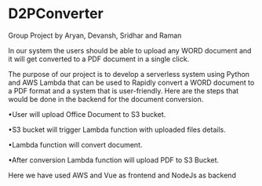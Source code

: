 # D2PConverter
Group Project by Aryan, Devansh, Sridhar and Raman

In our system the users should be able to upload any WORD document and it will get converted to a PDF document in a single click.​


The purpose of our project is to develop a serverless system using Python and AWS Lambda that can be used to Rapidly convert a WORD document to a PDF format and a system that is user-friendly. Here are the steps that would be done in the backend for the document conversion.​


•User will upload Office Document to S3 bucket.​

•S3 bucket will trigger Lambda function with uploaded files details.​

•Lambda function will convert document.​

•After conversion Lambda function will upload PDF to S3 Bucket.​


Here we have used AWS and Vue as frontend and NodeJs as backend
